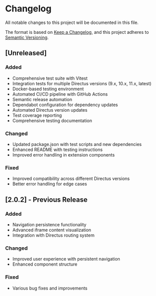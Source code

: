 # Changelog

All notable changes to this project will be documented in this file.

The format is based on [Keep a Changelog](https://keepachangelog.com/en/1.0.0/), and this project adheres to
[Semantic Versioning](https://semver.org/spec/v2.0.0.html).

## [Unreleased]

### Added

- Comprehensive test suite with Vitest
- Integration tests for multiple Directus versions (9.x, 10.x, 11.x, latest)
- Docker-based testing environment
- Automated CI/CD pipeline with GitHub Actions
- Semantic release automation
- Dependabot configuration for dependency updates
- Automated Directus version updates
- Test coverage reporting
- Comprehensive testing documentation

### Changed

- Updated package.json with test scripts and new dependencies
- Enhanced README with testing instructions
- Improved error handling in extension components

### Fixed

- Improved compatibility across different Directus versions
- Better error handling for edge cases

## [2.0.2] - Previous Release

### Added

- Navigation persistence functionality
- Advanced iframe content visualization
- Integration with Directus routing system

### Changed

- Improved user experience with persistent navigation
- Enhanced component structure

### Fixed

- Various bug fixes and improvements

